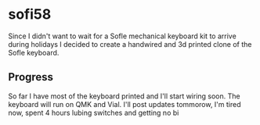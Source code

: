 # sofi58
Since I didn't want to wait for a Sofle mechanical keyboard kit to arrive during holidays I decided to create a handwired and 3d printed clone of the Sofle keyboard.

## Progress
So far I have most of the keyboard printed and I'll start wiring soon. The keyboard will run on QMK and Vial.
I'll post updates tommorow, I'm tired now, spent 4 hours lubing switches and getting no bi

